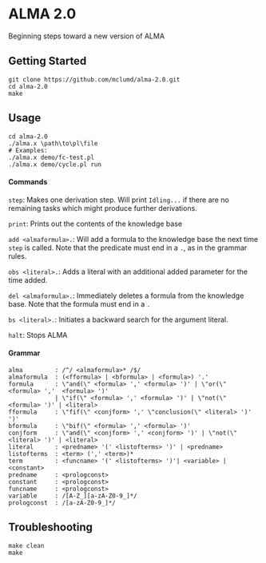 # ALMA 2.0
Beginning steps toward a new version of ALMA

## Getting Started
```
git clone https://github.com/mclumd/alma-2.0.git
cd alma-2.0
make
```

## Usage
```
cd alma-2.0
./alma.x \path\to\pl\file
# Examples:
./alma.x demo/fc-test.pl
./alma.x demo/cycle.pl run
```
#### Commands
`step`: Makes one derivation step. Will print `Idling...` if there are no remaining tasks which might produce further derivations.

`print`: Prints out the contents of the knowledge base

`add <almaformula>.`: Will add a formula to the knowledge base the next time `step` is called. Note that the predicate must end in a `.`, as in the grammar rules.

`obs <literal>.`: Adds a literal with an additional added parameter for the time added.

`del <almaformula>.`: Immediately deletes a formula from the knowledge base. Note that the formula must end in a `.`

`bs <literal>.`: Initiates a backward search for the argument literal.

`halt`: Stops ALMA

#### Grammar
```
alma         : /^/ <almaformula>* /$/         
almaformula  : (<fformula> | <bformula> | <formula>) '.'
formula      : \"and(\" <formula> ',' <formula> ')' | \"or(\" <formula> ','  <formula> ')'
             | \"if(\" <formula> ',' <formula> ')' | \"not(\" <formula> ')' | <literal>
fformula     : \"fif(\" <conjform> ',' \"conclusion(\" <literal> ')' ')'
bformula     : \"bif(\" <formula> ',' <formula> ')'
conjform     : \"and(\" <conjform> ',' <conjform> ')' | \"not(\" <literal> ')' | <literal>
literal      : <predname> '(' <listofterms> ')' | <predname>
listofterms  : <term> (',' <term>)*
term         : <funcname> '(' <listofterms> ')'| <variable> | <constant>
predname     : <prologconst>
constant     : <prologconst>
funcname     : <prologconst>
variable     : /[A-Z_][a-zA-Z0-9_]*/
prologconst  : /[a-zA-Z0-9_]*/
```
## Troubleshooting
```
make clean
make
```
